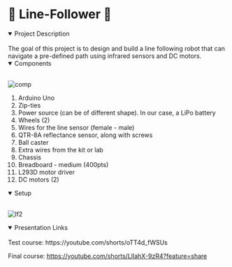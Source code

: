 # :car: Line-Follower :car:

<details open>
<summary>Project Description</summary>
<br>
The goal of this project is to design and build a line following robot that can navigate a pre-defined path using infrared sensors and DC motors.
</details>

<details open>
<summary>Components</summary>
<br>

![comp](https://user-images.githubusercontent.com/79162778/213256156-fc62a06e-7815-4161-b3cf-2febe9bca72b.jpg)
1. Arduino Uno
2. Zip-ties
3. Power source (can be of different shape). In our case, a LiPo battery
4. Wheels (2)
5. Wires for the line sensor (female - male)
6. QTR-8A reflectance sensor, along with screws
7. Ball caster
8. Extra wires from the kit or lab
9. Chassis
10. Breadboard - medium (400pts)
11. L293D motor driver
12. DC motors (2)


</details>

<details open>
<summary>Setup</summary>
<br>

![lf2](https://user-images.githubusercontent.com/79162778/213257889-5e829dd0-5ecf-4260-b0ce-409175a4ac6a.jpg)

</details>

</details>

<details open>
<summary>Presentation Links </summary>
<br>
Test course:    
https://youtube.com/shorts/oTT4d_fWSUs  

Final course:
https://youtube.com/shorts/LlIahX-9zR4?feature=share  

</details>


